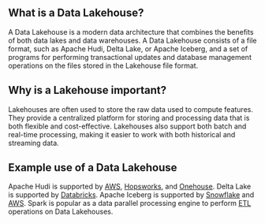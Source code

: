 **What is a Data Lakehouse?**
-----------------------------

A Data Lakehouse is a modern data architecture that combines the benefits of both data lakes and data warehouses. A Data Lakehouse consists of a file format, such as Apache Hudi, Delta Lake, or Apache Iceberg, and a set of programs for performing transactional updates and database management operations on the files stored in the Lakehouse file format.

**Why is a Lakehouse important?**
---------------------------------

Lakehouses are often used to store the raw data used to compute features. They provide a centralized platform for storing and processing data that is both flexible and cost-effective. Lakehouses also support both batch and real-time processing, making it easier to work with both historical and streaming data.

**Example use of a Data Lakehouse**
-----------------------------------

Apache Hudi is supported by [AWS](https://aws.amazon.com/), [Hopsworks](https://www.hopsworks.ai/the-python-centric-feature-store), and [Onehouse](https://www.onehouse.ai/). Delta Lake is supported by [Databricks](https://www.databricks.com/). Apache Iceberg is supported by [Snowflake](https://www.snowflake.com/en/) and [AWS](https://aws.amazon.com/). Spark is popular as a data parallel processing engine to perform [ETL](https://www.hopsworks.ai/dictionary/etl) operations on Data Lakehouses.

